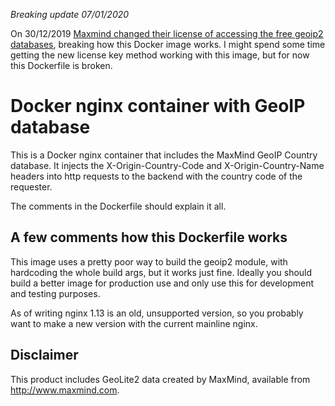 *Breaking update 07/01/2020*

On 30/12/2019 [Maxmind changed their license of accessing the free geoip2 databases](https://blog.maxmind.com/2019/12/18/significant-changes-to-accessing-and-using-geolite2-databases/), breaking how this Docker image works. I might spend some time getting the new license key method working with this image, but for now this Dockerfile is broken.

# Docker nginx container with GeoIP database

This is a Docker nginx container that includes the MaxMind GeoIP Country database. It injects the X-Origin-Country-Code and X-Origin-Country-Name headers into http requests to the backend with the country code of the requester.

The comments in the Dockerfile should explain it all.

## A few comments how this Dockerfile works

This image uses a pretty poor way to build the geoip2 module, with hardcoding the whole build args, but it works just fine. Ideally you should build a better image for production use and only use this for development and testing purposes.

As of writing nginx 1.13 is an old, unsupported version, so you probably want to make a new version with the current mainline nginx.


## Disclaimer

This product includes GeoLite2 data created by MaxMind, available from
<a href="http://www.maxmind.com">http://www.maxmind.com</a>.

